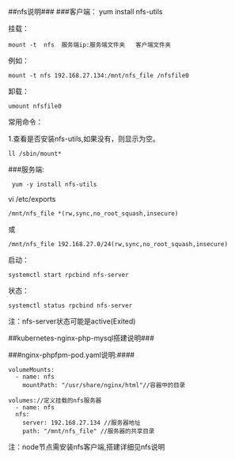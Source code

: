 ##nfs说明###
###客户端：
    yum install nfs-utils

挂载：

    mount -t  nfs  服务端ip:服务端文件夹   客户端文件夹
例如：

    mount -t nfs 192.168.27.134:/mnt/nfs_file /nfsfile0
卸载：

    umount nfsfile0

常用命令：

1.查看是否安装nfs-utils,如果没有，则显示为空。
    
    ll /sbin/mount* 


###服务端:

     yum -y install nfs-utils 

 vi /etc/exports 

    /mnt/nfs_file *(rw,sync,no_root_squash,insecure)
或

    /mnt/nfs_file 192.168.27.0/24(rw,sync,no_root_squash,insecure)

启动：

    systemctl start rpcbind nfs-server
状态：

    systemctl status rpcbind nfs-server 

注：nfs-server状态可能是active(Exited)


##kubernetes-nginx-php-mysql搭建说明###

###nginx-phpfpm-pod.yaml说明:####

    volumeMounts:
      - name: nfs 
        mountPath: "/usr/share/nginx/html"//容器中的目录

    volumes://定义挂载的nfs服务器
      - name: nfs
      nfs:
        server: 192.168.27.134 //服务器地址
        path: "/mnt/nfs_file" //服务器的共享目录
注：node节点需安装nfs客户端,搭建详细见nfs说明


 
